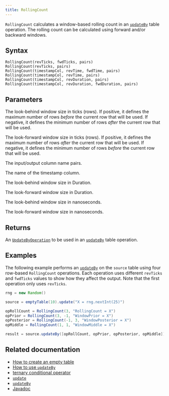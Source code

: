 ```yaml
---
title: RollingCount
---
```


`RollingCount` calculates a window-based rolling count in an [`updateBy`](./updateBy.md) table operation. The rolling count can be calculated using forward and/or backward windows.

## Syntax

```
RollingCount(revTicks, fwdTicks, pairs)
RollingCount(revTicks, pairs)
RollingCount(timestampCol, revTime, fwdTime, pairs)
RollingCount(timestampCol, revTime, pairs)
RollingCount(timestampCol, revDuration, pairs)
RollingCount(timestampCol, revDuration, fwdDuration, pairs)
```

## Parameters

<ParamTable>
<Param name="revTicks" type="long">

The look-behind window size in ticks (rows). If positive, it defines the maximum number of rows _before_ the current row that will be used. If negative, it defines the minimum number of rows _after_ the current row that will be used.

</Param>
<Param name="fwdTicks" type="long">

The look-forward window size in ticks (rows). If positive, it defines the maximum number of rows _after_ the current row that will be used. If negative, it defines the minimum number of rows _before_ the current row that will be used.

</Param>
<Param name="pairs" type="String...">

The input/output column name pairs.

</Param>
<Param name="timestampCol" type="String">

The name of the timestamp column.

</Param>
<Param name="revDuration" type="Duration">

The look-behind window size in Duration.

</Param>
<Param name="fwdDuration" type="Duration">

The look-forward window size in Duration.

</Param>
<Param name="revTime" type="long">

The look-behind window size in nanoseconds.

</Param>
<Param name="fwdTime" type="long">

The look-forward window size in nanoseconds.

</Param>
</ParamTable>

## Returns

An [`UpdateByOperation`](./updateBy.md#parameters) to be used in an [`updateBy`](./updateBy.md) table operation.

## Examples

The following example performs an [`updateBy`](./updateBy.md) on the `source` table using four row-based `RollingCount` operations. Each operation uses different `revTicks` and `fwdTicks` values to show how they affect the output. Note that the first operation only uses `revTicks`.

```groovy order=source,result
rng = new Random()

source = emptyTable(10).update("X = rng.nextInt(25)")

opRollCount = RollingCount(3, "RollingCount = X")
opPrior = RollingCount(3, -1, "WindowPrior = X")
opPosterior = RollingCount(-1, 3, "WindowPosterior = X")
opMiddle = RollingCount(1, 1, "WindowMiddle = X")

result = source.updateBy([opRollCount, opPrior, opPosterior, opMiddle])
```

## Related documentation

- [How to create an empty table](../../../how-to-guides/new-and-empty-table.md#emptytable)
- [How to use `updateBy`](../../../how-to-guides/rolling-aggregations.md)
- [ternary conditional operator](../../../how-to-guides/ternary-if-how-to.md)
- [`update`](../select/update.md)
- [`updateBy`](./updateBy.md)
- [Javadoc](https://deephaven.io/core/javadoc/io/deephaven/api/updateby/UpdateByOperation.html#RollingCount(long,long,java.lang.String...))
